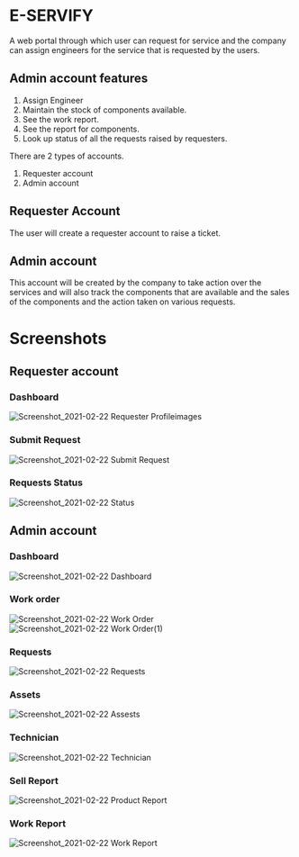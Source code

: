 # E-SERVIFY
A web portal through which user can request for service and the company can assign engineers for the service that is requested by the users.

## Admin account features
1. Assign Engineer
2. Maintain the stock of components available.
3. See the work report.
4. See the report for components.
5. Look up status of all the requests raised by requesters.

There are 2 types of accounts.
1. Requester account
2. Admin account

## Requester Account
The user will create a requester account to raise a ticket.

## Admin account
This account will be created by the company to take action over the services and will also track the components that are available and the sales of the components and the action taken on various requests.

# Screenshots
## Requester account
### Dashboard
![Screenshot_2021-02-22 Requester Profile](https://user-.githubusercontent.com/18730159/108636035-cf872380-74a8-11eb-8273-9fb6f8693f56.png)images

### Submit Request
![Screenshot_2021-02-22 Submit Request](https://user-images.githubusercontent.com/18730159/108636057-fc3b3b00-74a8-11eb-93ce-88c6fec0aa3f.png)

### Requests Status
![Screenshot_2021-02-22 Status](https://user-images.githubusercontent.com/18730159/108636063-ff362b80-74a8-11eb-904e-836a9f0761b1.png)


## Admin account
### Dashboard
![Screenshot_2021-02-22 Dashboard](https://user-images.githubusercontent.com/18730159/108636092-2e4c9d00-74a9-11eb-9ac6-e2f625a30e20.png)

### Work order
![Screenshot_2021-02-22 Work Order](https://user-images.githubusercontent.com/18730159/108636119-51774c80-74a9-11eb-98eb-b3270de360a5.png)
![Screenshot_2021-02-22 Work Order(1)](https://user-images.githubusercontent.com/18730159/108636120-53d9a680-74a9-11eb-8ef1-ab9e2bba64bb.png)

### Requests
![Screenshot_2021-02-22 Requests](https://user-images.githubusercontent.com/18730159/108636125-5936f100-74a9-11eb-8ba7-93c307e80fd2.png)

### Assets
![Screenshot_2021-02-22 Assests](https://user-images.githubusercontent.com/18730159/108636127-5c31e180-74a9-11eb-9cc2-abbb9b248a1f.png)

### Technician
![Screenshot_2021-02-22 Technician](https://user-images.githubusercontent.com/18730159/108636134-62c05900-74a9-11eb-9cfb-f98f380c9404.png)

### Sell Report
![Screenshot_2021-02-22 Product Report](https://user-images.githubusercontent.com/18730159/108636142-6fdd4800-74a9-11eb-9526-5763d69fce7a.png)

### Work Report
![Screenshot_2021-02-22 Work Report](https://user-images.githubusercontent.com/18730159/108636146-71a70b80-74a9-11eb-8bfa-e1c92db46b8c.png)
